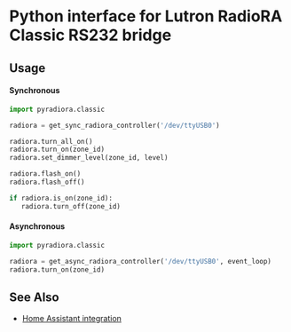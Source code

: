 # Python interface for Lutron RadioRA Classic RS232 bridge


## Usage

#### Synchronous

```python
import pyradiora.classic

radiora = get_sync_radiora_controller('/dev/ttyUSB0')

radiora.turn_all_on()
radiora.turn_on(zone_id)
radiora.set_dimmer_level(zone_id, level)

radiora.flash_on()
radiora.flash_off()

if radiora.is_on(zone_id):
   radiora.turn_off(zone_id)
```

#### Asynchronous

```python
import pyradiora.classic

radiora = get_async_radiora_controller('/dev/ttyUSB0', event_loop)
radiora.turn_on(zone_id)
```

## See Also

* [Home Assistant integration](https://www.home-assistant.io/integrations/monoprice/)
